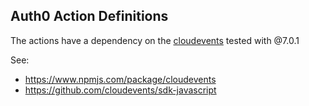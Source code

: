 ## Auth0 Action Definitions

The actions have a dependency on the [cloudevents](https://www.npmjs.com/package/cloudevents) tested with @7.0.1 

See: 

* https://www.npmjs.com/package/cloudevents
* https://github.com/cloudevents/sdk-javascript
